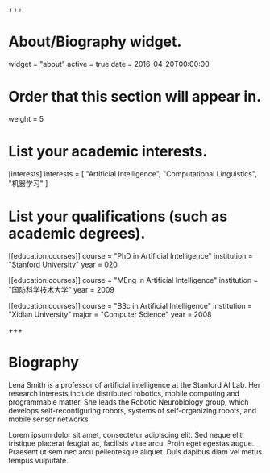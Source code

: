 +++
# About/Biography widget.
widget = "about"
active = true
date = 2016-04-20T00:00:00

# Order that this section will appear in.
weight = 5

# List your academic interests.
[interests]
  interests = [
    "Artificial Intelligence",
    "Computational Linguistics",
    "机器学习"
  ]
  

# List your qualifications (such as academic degrees).
[[education.courses]]
  course = "PhD in Artificial Intelligence"
  institution = "Stanford University"
  year = 020

[[education.courses]]
  course = "MEng in Artificial Intelligence"
  institution = "国防科学技术大学"
  year = 2009

[[education.courses]]
  course = "BSc in Artificial Intelligence"
  institution = "Xidian University"
  major = "Computer Science"
  year = 2008
 
+++

# Biography

Lena Smith is a professor of artificial intelligence at the Stanford AI Lab. Her research interests include distributed robotics, mobile computing and programmable matter. She leads the Robotic Neurobiology group, which develops self-reconfiguring robots, systems of self-organizing robots, and mobile sensor networks.

Lorem ipsum dolor sit amet, consectetur adipiscing elit. Sed neque elit, tristique placerat feugiat ac, facilisis vitae arcu. Proin eget egestas augue. Praesent ut sem nec arcu pellentesque aliquet. Duis dapibus diam vel metus tempus vulputate. 

